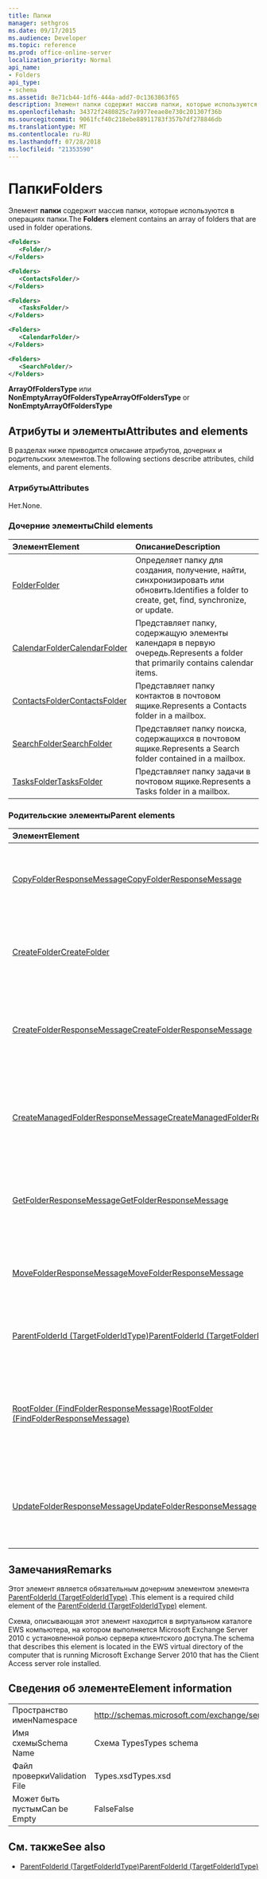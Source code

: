 ```yaml
---
title: Папки
manager: sethgros
ms.date: 09/17/2015
ms.audience: Developer
ms.topic: reference
ms.prod: office-online-server
localization_priority: Normal
api_name:
- Folders
api_type:
- schema
ms.assetid: 8e71cb44-1df6-444a-add7-0c1363863f65
description: Элемент папки содержит массив папки, которые используются в операциях папки.
ms.openlocfilehash: 34372f2480825c7a9977eeae8e730c201307f36b
ms.sourcegitcommit: 9061fcf40c218ebe88911783f357b7df278846db
ms.translationtype: MT
ms.contentlocale: ru-RU
ms.lasthandoff: 07/28/2018
ms.locfileid: "21353590"
---
```

# <a name="folders"></a><span data-ttu-id="6f1d7-103">Папки</span><span class="sxs-lookup"><span data-stu-id="6f1d7-103">Folders</span></span>

<span data-ttu-id="6f1d7-104">Элемент **папки** содержит массив папки, которые используются в операциях папки.</span><span class="sxs-lookup"><span data-stu-id="6f1d7-104">The **Folders** element contains an array of folders that are used in folder operations.</span></span> 
  
```xml
<Folders>
   <Folder/>
</Folders>
```

```xml
<Folders>
   <ContactsFolder/> 
</Folders>
```

```xml
<Folders>
   <TasksFolder/>
</Folders>
```

```xml
<Folders>
   <CalendarFolder/>
</Folders>
```

```xml
<Folders>
   <SearchFolder/> 
</Folders>
```

<span data-ttu-id="6f1d7-105">**ArrayOfFoldersType** или **NonEmptyArrayOfFoldersType**</span><span class="sxs-lookup"><span data-stu-id="6f1d7-105">**ArrayOfFoldersType** or **NonEmptyArrayOfFoldersType**</span></span>

## <a name="attributes-and-elements"></a><span data-ttu-id="6f1d7-106">Атрибуты и элементы</span><span class="sxs-lookup"><span data-stu-id="6f1d7-106">Attributes and elements</span></span>

<span data-ttu-id="6f1d7-107">В разделах ниже приводится описание атрибутов, дочерних и родительских элементов.</span><span class="sxs-lookup"><span data-stu-id="6f1d7-107">The following sections describe attributes, child elements, and parent elements.</span></span>
  
### <a name="attributes"></a><span data-ttu-id="6f1d7-108">Атрибуты</span><span class="sxs-lookup"><span data-stu-id="6f1d7-108">Attributes</span></span>

<span data-ttu-id="6f1d7-109">Нет.</span><span class="sxs-lookup"><span data-stu-id="6f1d7-109">None.</span></span>
  
### <a name="child-elements"></a><span data-ttu-id="6f1d7-110">Дочерние элементы</span><span class="sxs-lookup"><span data-stu-id="6f1d7-110">Child elements</span></span>

|<span data-ttu-id="6f1d7-111">**Элемент**</span><span class="sxs-lookup"><span data-stu-id="6f1d7-111">**Element**</span></span>|<span data-ttu-id="6f1d7-112">**Описание**</span><span class="sxs-lookup"><span data-stu-id="6f1d7-112">**Description**</span></span>|
|:-----|:-----|
|[<span data-ttu-id="6f1d7-113">Folder</span><span class="sxs-lookup"><span data-stu-id="6f1d7-113">Folder</span></span>](folder.md) <br/> |<span data-ttu-id="6f1d7-114">Определяет папку для создания, получение, найти, синхронизировать или обновить.</span><span class="sxs-lookup"><span data-stu-id="6f1d7-114">Identifies a folder to create, get, find, synchronize, or update.</span></span>  <br/> |
|[<span data-ttu-id="6f1d7-115">CalendarFolder</span><span class="sxs-lookup"><span data-stu-id="6f1d7-115">CalendarFolder</span></span>](calendarfolder.md) <br/> |<span data-ttu-id="6f1d7-116">Представляет папку, содержащую элементы календаря в первую очередь.</span><span class="sxs-lookup"><span data-stu-id="6f1d7-116">Represents a folder that primarily contains calendar items.</span></span>  <br/> |
|[<span data-ttu-id="6f1d7-117">ContactsFolder</span><span class="sxs-lookup"><span data-stu-id="6f1d7-117">ContactsFolder</span></span>](contactsfolder.md) <br/> |<span data-ttu-id="6f1d7-118">Представляет папку контактов в почтовом ящике.</span><span class="sxs-lookup"><span data-stu-id="6f1d7-118">Represents a Contacts folder in a mailbox.</span></span>  <br/> |
|[<span data-ttu-id="6f1d7-119">SearchFolder</span><span class="sxs-lookup"><span data-stu-id="6f1d7-119">SearchFolder</span></span>](searchfolder.md) <br/> |<span data-ttu-id="6f1d7-120">Представляет папку поиска, содержащихся в почтовом ящике.</span><span class="sxs-lookup"><span data-stu-id="6f1d7-120">Represents a Search folder contained in a mailbox.</span></span>  <br/> |
|[<span data-ttu-id="6f1d7-121">TasksFolder</span><span class="sxs-lookup"><span data-stu-id="6f1d7-121">TasksFolder</span></span>](tasksfolder.md) <br/> |<span data-ttu-id="6f1d7-122">Представляет папку задачи в почтовом ящике.</span><span class="sxs-lookup"><span data-stu-id="6f1d7-122">Represents a Tasks folder in a mailbox.</span></span>  <br/> |
   
### <a name="parent-elements"></a><span data-ttu-id="6f1d7-123">Родительские элементы</span><span class="sxs-lookup"><span data-stu-id="6f1d7-123">Parent elements</span></span>

|<span data-ttu-id="6f1d7-124">**Элемент**</span><span class="sxs-lookup"><span data-stu-id="6f1d7-124">**Element**</span></span>|<span data-ttu-id="6f1d7-125">**Описание**</span><span class="sxs-lookup"><span data-stu-id="6f1d7-125">**Description**</span></span>|
|:-----|:-----|
|[<span data-ttu-id="6f1d7-126">CopyFolderResponseMessage</span><span class="sxs-lookup"><span data-stu-id="6f1d7-126">CopyFolderResponseMessage</span></span>](copyfolderresponsemessage.md) <br/> |<span data-ttu-id="6f1d7-127">Содержит состояние и результат одного запроса [CopyFolder операции](copyfolder-operation.md) .</span><span class="sxs-lookup"><span data-stu-id="6f1d7-127">Contains the status and result of a single [CopyFolder operation](copyfolder-operation.md) request.</span></span>  <br/> |
|[<span data-ttu-id="6f1d7-128">CreateFolder</span><span class="sxs-lookup"><span data-stu-id="6f1d7-128">CreateFolder</span></span>](createfolder.md) <br/> |<span data-ttu-id="6f1d7-129">Определяет запрос на создание папки в хранилище Exchange.</span><span class="sxs-lookup"><span data-stu-id="6f1d7-129">Defines a request to create a folder in the Exchange store.</span></span>  <br/> |
|[<span data-ttu-id="6f1d7-130">CreateFolderResponseMessage</span><span class="sxs-lookup"><span data-stu-id="6f1d7-130">CreateFolderResponseMessage</span></span>](createfolderresponsemessage.md) <br/> |<span data-ttu-id="6f1d7-131">Содержит состояние и результат одного запроса [CreateFolder операции](createfolder-operation.md) .</span><span class="sxs-lookup"><span data-stu-id="6f1d7-131">Contains the status and result of a single [CreateFolder operation](createfolder-operation.md) request.</span></span>  <br/> |
|[<span data-ttu-id="6f1d7-132">CreateManagedFolderResponseMessage</span><span class="sxs-lookup"><span data-stu-id="6f1d7-132">CreateManagedFolderResponseMessage</span></span>](createmanagedfolderresponsemessage.md) <br/> |<span data-ttu-id="6f1d7-133">Содержит состояние и результат одного запроса [CreateManagedFolder операции](createmanagedfolder-operation.md) .</span><span class="sxs-lookup"><span data-stu-id="6f1d7-133">Contains the status and result of a single [CreateManagedFolder operation](createmanagedfolder-operation.md) request.</span></span>  <br/> |
|[<span data-ttu-id="6f1d7-134">GetFolderResponseMessage</span><span class="sxs-lookup"><span data-stu-id="6f1d7-134">GetFolderResponseMessage</span></span>](getfolderresponsemessage.md) <br/> |<span data-ttu-id="6f1d7-135">Содержит состояние и результат [операции GetFolder](getfolder-operation.md) запроса.</span><span class="sxs-lookup"><span data-stu-id="6f1d7-135">Contains the status and result of a [GetFolder operation](getfolder-operation.md) request.</span></span>  <br/> |
|[<span data-ttu-id="6f1d7-136">MoveFolderResponseMessage</span><span class="sxs-lookup"><span data-stu-id="6f1d7-136">MoveFolderResponseMessage</span></span>](movefolderresponsemessage.md) <br/> |<span data-ttu-id="6f1d7-137">Содержит состояние и результат [операции MoveFolder](movefolder-operation.md) запроса.</span><span class="sxs-lookup"><span data-stu-id="6f1d7-137">Contains the status and result of a [MoveFolder operation](movefolder-operation.md) request.</span></span>  <br/> |
|[<span data-ttu-id="6f1d7-138">ParentFolderId (TargetFolderIdType)</span><span class="sxs-lookup"><span data-stu-id="6f1d7-138">ParentFolderId (TargetFolderIdType)</span></span>](parentfolderid-targetfolderidtype.md) <br/> |<span data-ttu-id="6f1d7-139">Указывает папку, где будет создана новая папка.</span><span class="sxs-lookup"><span data-stu-id="6f1d7-139">Identifies the folder where a new folder is created.</span></span>  <br/> |
|[<span data-ttu-id="6f1d7-140">RootFolder (FindFolderResponseMessage)</span><span class="sxs-lookup"><span data-stu-id="6f1d7-140">RootFolder (FindFolderResponseMessage)</span></span>](rootfolder-findfolderresponsemessage.md) <br/> |<span data-ttu-id="6f1d7-141">Содержит результаты поиска в одной корневой папке во время [операции FindFolder](findfolder-operation.md).</span><span class="sxs-lookup"><span data-stu-id="6f1d7-141">Contains the results from searching a single root folder during a [FindFolder operation](findfolder-operation.md).</span></span>  <br/> |
|[<span data-ttu-id="6f1d7-142">UpdateFolderResponseMessage</span><span class="sxs-lookup"><span data-stu-id="6f1d7-142">UpdateFolderResponseMessage</span></span>](updatefolderresponsemessage.md) <br/> |<span data-ttu-id="6f1d7-143">Содержит состояние и результат одного запроса [UpdateFolder операции](updatefolder-operation.md) .</span><span class="sxs-lookup"><span data-stu-id="6f1d7-143">Contains the status and result of a single [UpdateFolder operation](updatefolder-operation.md) request.</span></span>  <br/> |
   
## <a name="remarks"></a><span data-ttu-id="6f1d7-144">Замечания</span><span class="sxs-lookup"><span data-stu-id="6f1d7-144">Remarks</span></span>

<span data-ttu-id="6f1d7-145">Этот элемент является обязательным дочерним элементом элемента [ParentFolderId (TargetFolderIdType)](parentfolderid-targetfolderidtype.md) .</span><span class="sxs-lookup"><span data-stu-id="6f1d7-145">This element is a required child element of the [ParentFolderId (TargetFolderIdType)](parentfolderid-targetfolderidtype.md) element.</span></span> 
  
<span data-ttu-id="6f1d7-146">Схема, описывающая этот элемент находится в виртуальном каталоге EWS компьютера, на котором выполняется Microsoft Exchange Server 2010 с установленной ролью сервера клиентского доступа.</span><span class="sxs-lookup"><span data-stu-id="6f1d7-146">The schema that describes this element is located in the EWS virtual directory of the computer that is running Microsoft Exchange Server 2010 that has the Client Access server role installed.</span></span>
  
## <a name="element-information"></a><span data-ttu-id="6f1d7-147">Сведения об элементе</span><span class="sxs-lookup"><span data-stu-id="6f1d7-147">Element information</span></span>

|||
|:-----|:-----|
|<span data-ttu-id="6f1d7-148">Пространство имен</span><span class="sxs-lookup"><span data-stu-id="6f1d7-148">Namespace</span></span>  <br/> |http://schemas.microsoft.com/exchange/services/2006/types  <br/> |
|<span data-ttu-id="6f1d7-149">Имя схемы</span><span class="sxs-lookup"><span data-stu-id="6f1d7-149">Schema Name</span></span>  <br/> |<span data-ttu-id="6f1d7-150">Схема Types</span><span class="sxs-lookup"><span data-stu-id="6f1d7-150">Types schema</span></span>  <br/> |
|<span data-ttu-id="6f1d7-151">Файл проверки</span><span class="sxs-lookup"><span data-stu-id="6f1d7-151">Validation File</span></span>  <br/> |<span data-ttu-id="6f1d7-152">Types.xsd</span><span class="sxs-lookup"><span data-stu-id="6f1d7-152">Types.xsd</span></span>  <br/> |
|<span data-ttu-id="6f1d7-153">Может быть пустым</span><span class="sxs-lookup"><span data-stu-id="6f1d7-153">Can be Empty</span></span>  <br/> |<span data-ttu-id="6f1d7-154">False</span><span class="sxs-lookup"><span data-stu-id="6f1d7-154">False</span></span>  <br/> |
   
## <a name="see-also"></a><span data-ttu-id="6f1d7-155">См. также</span><span class="sxs-lookup"><span data-stu-id="6f1d7-155">See also</span></span>

- [<span data-ttu-id="6f1d7-156">ParentFolderId (TargetFolderIdType)</span><span class="sxs-lookup"><span data-stu-id="6f1d7-156">ParentFolderId (TargetFolderIdType)</span></span>](parentfolderid-targetfolderidtype.md)

